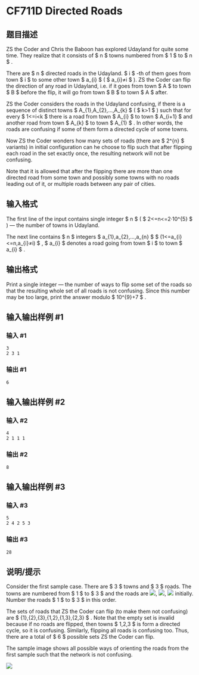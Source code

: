 # CF711D Directed Roads

## 题目描述

ZS the Coder and Chris the Baboon has explored Udayland for quite some time. They realize that it consists of $ n $ towns numbered from $ 1 $ to $ n $ .

There are $ n $ directed roads in the Udayland. $ i $ -th of them goes from town $ i $ to some other town $ a_{i} $ ( $ a_{i}≠i $ ). ZS the Coder can flip the direction of any road in Udayland, i.e. if it goes from town $ A $ to town $ B $ before the flip, it will go from town $ B $ to town $ A $ after.

ZS the Coder considers the roads in the Udayland confusing, if there is a sequence of distinct towns $ A_{1},A_{2},...,A_{k} $ ( $ k&gt;1 $ ) such that for every $ 1<=i&lt;k $ there is a road from town $ A_{i} $ to town $ A_{i+1} $ and another road from town $ A_{k} $ to town $ A_{1} $ . In other words, the roads are confusing if some of them form a directed cycle of some towns.

Now ZS the Coder wonders how many sets of roads (there are $ 2^{n} $ variants) in initial configuration can he choose to flip such that after flipping each road in the set exactly once, the resulting network will not be confusing.

Note that it is allowed that after the flipping there are more than one directed road from some town and possibly some towns with no roads leading out of it, or multiple roads between any pair of cities.

## 输入格式

The first line of the input contains single integer $ n $ ( $ 2<=n<=2·10^{5} $ ) — the number of towns in Udayland.

The next line contains $ n $ integers $ a_{1},a_{2},...,a_{n} $ $ (1<=a_{i}<=n,a_{i}≠i) $ , $ a_{i} $ denotes a road going from town $ i $ to town $ a_{i} $ .

## 输出格式

Print a single integer — the number of ways to flip some set of the roads so that the resulting whole set of all roads is not confusing. Since this number may be too large, print the answer modulo $ 10^{9}+7 $ .

## 输入输出样例 #1

### 输入 #1

```
3
2 3 1
```

### 输出 #1

```
6
```

## 输入输出样例 #2

### 输入 #2

```
4
2 1 1 1
```

### 输出 #2

```
8
```

## 输入输出样例 #3

### 输入 #3

```
5
2 4 2 5 3
```

### 输出 #3

```
28
```

## 说明/提示

Consider the first sample case. There are $ 3 $ towns and $ 3 $ roads. The towns are numbered from $ 1 $ to $ 3 $ and the roads are ![](https://cdn.luogu.com.cn/upload/vjudge_pic/CF711D/bbf0ca4cbc925b1d673ae3b61e28811a0ccacf51.png), ![](https://cdn.luogu.com.cn/upload/vjudge_pic/CF711D/f1138b32236a89525fad2b8c02b9cbfbd546dfad.png), ![](https://cdn.luogu.com.cn/upload/vjudge_pic/CF711D/43ec097315a08660c95bbf7f709c76c8ce606dd6.png) initially. Number the roads $ 1 $ to $ 3 $ in this order.

The sets of roads that ZS the Coder can flip (to make them not confusing) are $ {1},{2},{3},{1,2},{1,3},{2,3} $ . Note that the empty set is invalid because if no roads are flipped, then towns $ 1,2,3 $ is form a directed cycle, so it is confusing. Similarly, flipping all roads is confusing too. Thus, there are a total of $ 6 $ possible sets ZS the Coder can flip.

The sample image shows all possible ways of orienting the roads from the first sample such that the network is not confusing.

![](https://cdn.luogu.com.cn/upload/vjudge_pic/CF711D/329f4376794f6e7da8ed8bb533f70d300253c072.png)